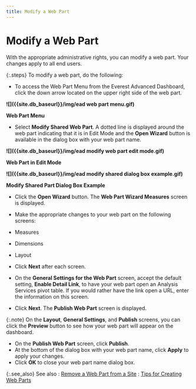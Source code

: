 ```yaml
---
title: Modify a Web Part
---
```


# Modify a Web Part


With the appropriate administrative rights, you can modify a web part.  Your changes apply to all end users.


{:.steps}
To modify a web part, do the following:

- To access the Web  Part Menu from the Everest Advanced Dashboard, click the down arrow located  on the upper right side of the web part.



**![]({{site.db_baseurl}}/img/ead web part menu.gif)**


**Web Part Menu**

- Select **Modify 
 Shared Web Part**. A dotted line is displayed around the web part  indicating that it is in Edit Mode and the **Open 
 Wizard** button is available in the dialog box with your web part  name.



**![]({{site.db_baseurl}}/img/ead modify web part edit mode.gif)**


**Web Part in Edit Mode**


**![]({{site.db_baseurl}}/img/ead modify shared dialog box example.gif)**


**Modify Shared Part Dialog Box Example**

- Click the **Open Wizard** button. The **Web 
 Part Wizard Measures** screen is displayed.
- Make the appropriate  changes to your web part on the following screens:


- Measures
- Dimensions
- Layout


- Click **Next**  after each screen.
- On the **General 
 Settings for the Web Part** screen, accept the default setting, **Enable Detail Link**, to have your web  part open an Analysis Services pivot table. If you would rather have the  link open a URL, enter the information on this screen.
- Click **Next**.  The **Publish Web Part** screen is  displayed.



{:.note}
On the **Layout**,  **General Settings**, and **Publish**  screens, you can click the **Preview**  button to see how your web part will appear on the dashboard.

- On the **Publish 
 Web Part** screen, click **Publish**.
- At the bottom of  the dialog box with your web part name, click **Apply**  to apply your changes.
- Click **OK**  to close your web part name dialog box.



{:.see_also}
See also
: [Remove  a Web Part from a Site]({{site.db_baseurl}}/working-with-the-everest-web-part-wizard/remove_a_web_part_from_a_site_ead.html)
: [Tips  for Creating Web Parts]({{site.db_baseurl}}/working-with-the-everest-web-part-wizard/tips_for_creating_web_parts_ead.html)
